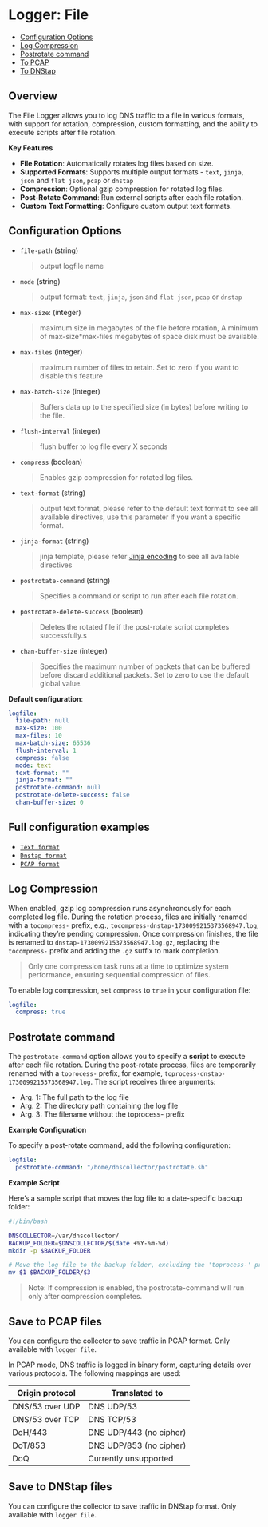 # Logger: File

- [Configuration Options](#overview)
- [Log Compression](#log-compression)
- [Postrotate command](#postrotate-command)
- [To PCAP](#save-to-pcap-files)
- [To DNStap](#save-to-dnstap-files)

## Overview

The File Logger allows you to log DNS traffic to a file in various formats, with support for rotation, compression, custom formatting, and the ability to execute scripts after file rotation.

**Key Features**
- **File Rotation**: Automatically rotates log files based on size.
- **Supported Formats**: Supports multiple output formats - `text`, `jinja`, `json` and `flat json`, `pcap` or `dnstap`
- **Compression**: Optional gzip compression for rotated log files.
- **Post-Rotate Command**: Run external scripts after each file rotation.
- **Custom Text Formatting**: Configure custom output text formats.

## Configuration Options

* `file-path` (string)
  > output logfile name

* `mode` (string)
  > output format: `text`, `jinja`, `json` and `flat json`, `pcap` or `dnstap`

* `max-size`: (integer)
  > maximum size in megabytes of the file before rotation, 
  > A minimum of max-size*max-files megabytes of space disk must be available.

* `max-files` (integer)
  > maximum number of files to retain. Set to zero if you want to disable this feature

* `max-batch-size` (integer)
  > Buffers data up to the specified size (in bytes) before writing to the file.

* `flush-interval` (integer)
  > flush buffer to log file every X seconds

* `compress` (boolean)
  > Enables gzip compression for rotated log files.

* `text-format` (string)
  > output text format, please refer to the default text format to see all
  > available directives, use this parameter if you want a specific format.

* `jinja-format` (string)
  > jinja template, please refer [Jinja encoding](../dns2jinja.md) to see all available directives 

* `postrotate-command` (string)
  > Specifies a command or script to run after each file rotation.

* `postrotate-delete-success` (boolean)
  > Deletes the rotated file if the post-rotate script completes successfully.s

* `chan-buffer-size` (integer)
  > Specifies the maximum number of packets that can be buffered before discard additional packets.
  > Set to zero to use the default global value.

**Default configuration**:

```yaml
logfile:
  file-path: null
  max-size: 100
  max-files: 10
  max-batch-size: 65536
  flush-interval: 1
  compress: false
  mode: text
  text-format: ""
  jinja-format: ""
  postrotate-command: null
  postrotate-delete-success: false
  chan-buffer-size: 0
```

## Full configuration examples

* [`Text format`](../_examples/use-case-7.yml)
* [`Dnstap format`](../_examples/use-case-13.yml)
* [`PCAP format`](../_examples/use-case-1.yml)


## Log Compression

When enabled, gzip log compression runs asynchronously for each completed log file. 
During the rotation process, files are initially renamed with a `tocompress-` prefix, e.g., `tocompress-dnstap-1730099215373568947.log`, 
indicating they’re pending compression. Once compression finishes, the file is renamed to `dnstap-1730099215373568947.log.gz`, 
replacing the `tocompress-` prefix and adding the `.gz` suffix to mark completion.

> Only one compression task runs at a time to optimize system performance, ensuring sequential compression of files.

To enable log compression, set `compress` to `true` in your configuration file:

```yaml
logfile:
  compress: true
```

## Postrotate command

The `postrotate-command` option allows you to specify a **script** to execute after each file rotation. During the post-rotate process, files are temporarily renamed with a `toprocess-` prefix, for example, `toprocess-dnstap-1730099215373568947.log`. The script receives three arguments:
- Arg. 1: The full path to the log file
- Arg. 2: The directory path containing the log file
- Arg. 3: The filename without the toprocess- prefix

**Example Configuration**

To specify a post-rotate command, add the following configuration:

```yaml
logfile:
  postrotate-command: "/home/dnscollector/postrotate.sh"
```

**Example Script**

Here’s a sample script that moves the log file to a date-specific backup folder:

```bash
#!/bin/bash

DNSCOLLECTOR=/var/dnscollector/
BACKUP_FOLDER=$DNSCOLLECTOR/$(date +%Y-%m-%d)
mkdir -p $BACKUP_FOLDER

# Move the log file to the backup folder, excluding the 'toprocess-' prefix from the filename
mv $1 $BACKUP_FOLDER/$3
```

> Note: If compression is enabled, the postrotate-command will run only after compression completes.

## Save to PCAP files

You can configure the collector to save traffic in PCAP format. Only available with `logger file`.

In PCAP mode, DNS traffic is logged in binary form, capturing details over various protocols. The following mappings are used:

| Origin protocol        | Translated to                  |
| -----------------------|--------------------------------|
| DNS/53 over UDP        | DNS UDP/53                     |
| DNS/53 over TCP        | DNS TCP/53                     |
| DoH/443                | DNS UDP/443 (no cipher)        |
| DoT/853                | DNS UDP/853 (no cipher)        |
| DoQ                    | Currently unsupported          |

## Save to DNStap files

You can configure the collector to save traffic in DNStap format. Only available with `logger file`.
